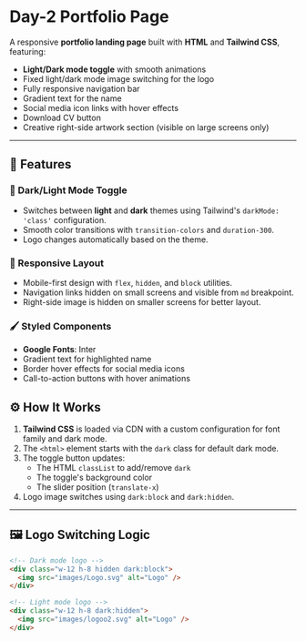 # Day-2 Portfolio Page

A responsive **portfolio landing page** built with **HTML** and **Tailwind CSS**, featuring:
- **Light/Dark mode toggle** with smooth animations
- Fixed light/dark mode image switching for the logo
- Fully responsive navigation bar
- Gradient text for the name
- Social media icon links with hover effects
- Download CV button
- Creative right-side artwork section (visible on large screens only)

---

## 🚀 Features

### 🎨 Dark/Light Mode Toggle
- Switches between **light** and **dark** themes using Tailwind's `darkMode: 'class'` configuration.
- Smooth color transitions with `transition-colors` and `duration-300`.
- Logo changes automatically based on the theme.

### 📱 Responsive Layout
- Mobile-first design with `flex`, `hidden`, and `block` utilities.
- Navigation links hidden on small screens and visible from `md` breakpoint.
- Right-side image is hidden on smaller screens for better layout.

### 🖌 Styled Components
- **Google Fonts**: Inter
- Gradient text for highlighted name
- Border hover effects for social media icons
- Call-to-action buttons with hover animations


## ⚙️ How It Works

1. **Tailwind CSS** is loaded via CDN with a custom configuration for font family and dark mode.
2. The `<html>` element starts with the `dark` class for default dark mode.
3. The toggle button updates:
   - The HTML `classList` to add/remove `dark`
   - The toggle's background color
   - The slider position (`translate-x`)
4. Logo image switches using `dark:block` and `dark:hidden`.

---

## 🖼 Logo Switching Logic

```html
<!-- Dark mode logo -->
<div class="w-12 h-8 hidden dark:block">
  <img src="images/Logo.svg" alt="Logo" />
</div>

<!-- Light mode logo -->
<div class="w-12 h-8 dark:hidden">
  <img src="images/logoo2.svg" alt="Logo" />
</div>
